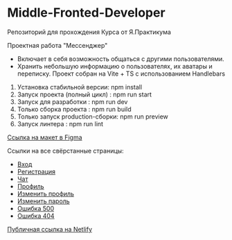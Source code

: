 # Middle-Fronted-Developer
Репозиторий для прохождения Курса от Я.Практикума

Проектная работа "Мессенджер"
- Включает в себя возможность общаться с другими пользователями.
- Хранить небольшую информацию о пользователях, их аватары и переписку.
Проект собран на Vite + TS с использованием Handlebars

1) Уcтановка стабильной версии: npm install
2) Запуск проекта (полный цикл) : npm run start
3) Запуск для разработки : npm run dev
4) Только сборка проекта : npm run build
5) Только запуск production-сборки: npm run preview
6) Запуск линтера : npm run lint

[Ccылка на макет в Figma](https://www.figma.com/design/jF5fFFzgGOxQeB4CmKWTiE/Chat_external_link?node-id=0-1&p=f)

Ссылки на все свёрстанные страницы:
- [Вход](http://localhost:3000/?page=login)
- [Регистрация](http://localhost:3000/?page=registration)
- [Чат](http://localhost:3000/?page=list)
- [Профиль](http://localhost:3000/?page=profile)
- [Изменить профиль](http://localhost:3000/?page=profile_edit)
- [Изменить пароль](http://localhost:3000/?page=profile_password)
- [Ошибка 500](http://localhost:3000/?page=500)
- [Ошибка 404](http://localhost:3000/?page=404)

[Публичная ссылка на Netlify](http://jazzy-strudel-13126d.netlify.app)
